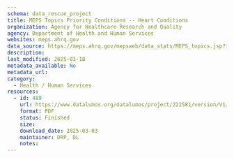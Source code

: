 ```yaml
---
schema: data_rescue_project 
title: MEPS Topics Priority Conditions -- Heart Conditions
organization: Agency for Healthcare Research and Quality
agency: Department of Health and Human Services
websites: meps.ahrq.gov
data_source: https://meps.ahrq.gov/mepsweb/data_stats/MEPS_topics.jsp?topicid=4Z8
description: 
last_modified: 2025-03-18
metadata_available: No
metadata_url: 
category:
  - Health / Human Services
resources:
  - id: 489
    url: https://www.datalumos.org/datalumos/project/222581/version/V1/view
    format: PDF
    status: Finished
    size: 
    download_date: 2025-03-03
    maintainer: DRP, DL
    notes: 
---
```

